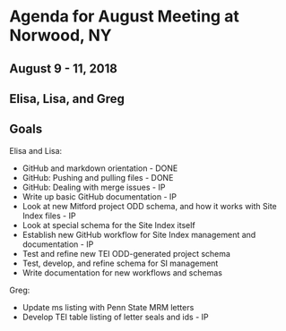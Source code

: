 # Agenda for August Meeting at Norwood, NY
## August 9 - 11, 2018
## Elisa, Lisa, and Greg

## Goals

Elisa and Lisa:

* GitHub and markdown orientation - DONE
* GitHub: Pushing and pulling files - DONE
* GitHub: Dealing with merge issues - IP
* Write up basic GitHub documentation - IP
* Look at new Mitford project ODD schema, and how it works with Site Index files - IP
* Look at special schema for the Site Index itself 
* Establish new GitHub workflow for Site Index management and documentation - IP
* Test and refine new TEI ODD-generated project schema
* Test, develop, and refine schema for SI management
* Write documentation for new workflows and schemas

Greg:

* Update ms listing with Penn State MRM letters
* Develop TEI table listing of letter seals and ids - IP






